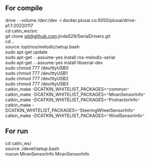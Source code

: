 ## For compile

drive `--`volume /dev:/dev -i docker.plusai.co:5050/plusai/drive-p1.1:20220117  
cd  catin_ws/src  
git clone git@github.com:jinda529/SerialDrivers.git  
cd  ..  
source /opt/ros/melodic/setup.bash  
sudo apt-get update  
sudo apt-get `--`assume-yes install ros-melodic-serial  
sudo apt-get `--`assume-yes install libserial-dev  
sudo chmod 777 /dev/ttyUSB0  
sudo chmod 777 /dev/ttyUSB1  
sudo chmod 777 /dev/ttyUSB2  
sudo chmod 777 /dev/ttyUSB3  
catkin_make -DCATKIN_WHITELIST_PACKAGES=`"`common`"`  
catkin_make -DCATKIN_WHITELIST_PACKAGES=`"`MiranSensorInfo`"`  
 catkin_make -DCATKIN_WHITELIST_PACKAGES=`"`ProtractorInfo`"`   
catkin_make -DCATKIN_WHITELIST_PACKAGES=`"`SteeringWheelSensorInfo`"`  
catkin_make -DCATKIN_WHITELIST_PACKAGES=`"`WindSensorInfo`"`  
##  For run
cd  catin_ws/  
source ./devel/setup.bash  
rosrun MiranSensorInfo MiranSensorInfo
